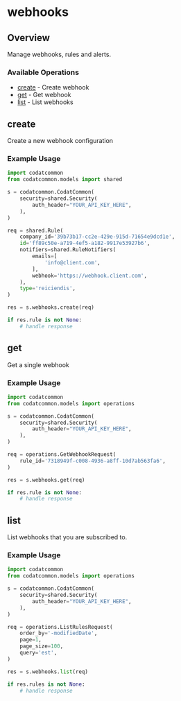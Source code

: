 # webhooks

## Overview

Manage webhooks, rules and alerts.

### Available Operations

* [create](#create) - Create webhook
* [get](#get) - Get webhook
* [list](#list) - List webhooks

## create

Create a new webhook configuration

### Example Usage

```python
import codatcommon
from codatcommon.models import shared

s = codatcommon.CodatCommon(
    security=shared.Security(
        auth_header="YOUR_API_KEY_HERE",
    ),
)

req = shared.Rule(
    company_id='39b73b17-cc2e-429e-915d-71654e9dcd1e',
    id='ff89c50e-a719-4ef5-a182-9917e53927b6',
    notifiers=shared.RuleNotifiers(
        emails=[
            'info@client.com',
        ],
        webhook='https://webhook.client.com',
    ),
    type='reiciendis',
)

res = s.webhooks.create(req)

if res.rule is not None:
    # handle response
```

## get

Get a single webhook

### Example Usage

```python
import codatcommon
from codatcommon.models import operations

s = codatcommon.CodatCommon(
    security=shared.Security(
        auth_header="YOUR_API_KEY_HERE",
    ),
)

req = operations.GetWebhookRequest(
    rule_id='7318949f-c008-4936-a8ff-10d7ab563fa6',
)

res = s.webhooks.get(req)

if res.rule is not None:
    # handle response
```

## list

List webhooks that you are subscribed to.

### Example Usage

```python
import codatcommon
from codatcommon.models import operations

s = codatcommon.CodatCommon(
    security=shared.Security(
        auth_header="YOUR_API_KEY_HERE",
    ),
)

req = operations.ListRulesRequest(
    order_by='-modifiedDate',
    page=1,
    page_size=100,
    query='est',
)

res = s.webhooks.list(req)

if res.rules is not None:
    # handle response
```
